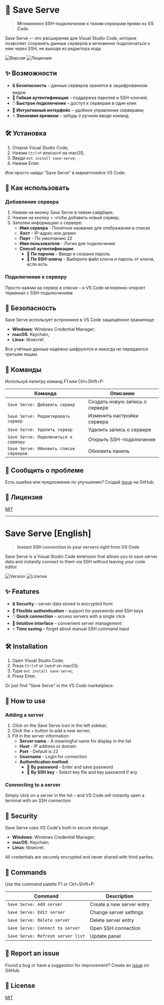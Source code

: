 # 🚀 Save Serve

> **Мгновенное SSH-подключение к твоим серверам прямо из VS Code**

Save Serve — это расширение для Visual Studio Code, которое позволяет сохранять данные серверов и мгновенно подключаться к ним через SSH, не выходя из редактора кода.

![Версия](https://img.shields.io/badge/version-0.0.1-blue)
![Лицензия](https://img.shields.io/badge/license-MIT-green)

## ✨ Возможности

- 🔒 **Безопасность** – данные серверов хранятся в зашифрованном видеж
- 🔑 **Гибкая аутентификация** – поддержка паролей и SSH-ключей;
- 🖱️ **Быстрое подключение** – доступ к серверам в один клик
- 🧠 **Интуитивный интерфейс** – удобное управление серверами;
- ⚡ **Экономия времени** – забудь о ручном вводе команд.

## 🛠️ Установка

1. Открой Visual Studio Code;
2. Нажми `Ctrl+P` или`Cmd+P` на macOS;
3. Введи `ext install save-serve`;
4. Нажми Enter.

Или просто найди "Save Serve" в маркетплейсе VS Code.

## 📝 Как использовать

### Добавление сервера

1. Нажми на иконку Save Serve в левом сайдбаре;
2. Нажми на кнопку + чтобы добавить новый сервер;
3. Заполни информацию о сервере:
   - **Имя сервера** - Понятное название для отображения в списке
   - **Хост** - IP-адрес или домен
   - **Порт** - По умолчанию 22
   - **Имя пользователя** - Логин для подключения
   - **Способ аутентификации**:
     - 🔑 **По паролю** - Введи и сохрани пароль
     - 🔐 **По SSH-ключу** - Выберите файл ключа и пароль от ключа, если есть

### Подключение к серверу

Просто нажми на сервер в списке – и VS Code мгновенно откроет терминал с SSH-подключением

## 🔐 Безопасность

Save Serve использует встроенное в VS Code защищённое хранилище:

- **Windows**: Windows Credential Manager;
- **macOS**: Keychain;
- **Linux**: libsecret.

Все учётные данные надёжно шифруются и никогда не передаются третьим лицам.

## 🧩 Команды

Используй палитру команд F1 или Ctrl+Shift+P:

| Команда | Описание |
|---------|----------|
| `Save Serve: Добавить сервер` | Создать новую запись о сервере |
| `Save Serve: Редактировать сервер` | Изменить настройки сервера |
| `Save Serve: Удалить сервер` | Удалить запись о сервере |
| `Save Serve: Подключиться к серверу` | Открыть SSH-подключение |
| `Save Serve: Обновить список серверов` | Обновить панель |

## 🐛 Сообщить о проблеме

Есть ошибка или предложение по улучшению? Создай [issue](https://github.com/kianurivzzz/save-serve/issues) на GitHub.

## 📜 Лицензия

[MIT](LICENSE)

---

# Save Serve [English]

> **Instant SSH connection to your servers right from VS Code**

Save Serve is a Visual Studio Code extension that allows you to save server data and instantly connect to them via SSH without leaving your code editor.

![Version](https://img.shields.io/badge/version-0.0.1-blue)
![License](https://img.shields.io/badge/license-MIT-green)

## ✨ Features

- 🔒 **Security** – server data stored in encrypted form
- 🔑 **Flexible authentication** – support for passwords and SSH keys
- 🖱️ **Quick connection** – access servers with a single click
- 🧠 **Intuitive interface** – convenient server management
- ⚡ **Time saving** – forget about manual SSH command input

## 🛠️ Installation

1. Open Visual Studio Code;
2. Press `Ctrl+P` or `Cmd+P` on macOS;
3. Type `ext install save-serve`;
4. Press Enter.

Or just find "Save Serve" in the VS Code marketplace.

## 📝 How to use

### Adding a server

1. Click on the Save Serve icon in the left sidebar;
2. Click the + button to add a new server;
3. Fill in the server information:
   - **Server name** - A meaningful name for display in the list
   - **Host** - IP address or domain
   - **Port** - Default is 22
   - **Username** - Login for connection
   - **Authentication method**:
     - 🔑 **By password** - Enter and save password
     - 🔐 **By SSH key** - Select key file and key password if any

### Connecting to a server

Simply click on a server in the list – and VS Code will instantly open a terminal with an SSH connection

## 🔐 Security

Save Serve uses VS Code's built-in secure storage:

- **Windows**: Windows Credential Manager;
- **macOS**: Keychain;
- **Linux**: libsecret.

All credentials are securely encrypted and never shared with third parties.

## 🧩 Commands

Use the command palette F1 or Ctrl+Shift+P:

| Command | Description |
|---------|----------|
| `Save Serve: Add server` | Create a new server entry |
| `Save Serve: Edit server` | Change server settings |
| `Save Serve: Delete server` | Delete server entry |
| `Save Serve: Connect to server` | Open SSH connection |
| `Save Serve: Refresh server list` | Update panel |

## 🐛 Report an issue

Found a bug or have a suggestion for improvement? Create an [issue](https://github.com/kianurivzzz/save-serve/issues) on GitHub.

## 📜 License

[MIT](LICENSE)
